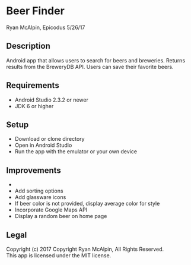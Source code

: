 # Beer Finder
Ryan McAlpin, Epicodus 5/26/17

## Description
Android app that allows users to search for beers and breweries. Returns results from the BreweryDB API. Users can save their favorite beers.

## Requirements
* Android Studio 2.3.2 or newer
* JDK 6 or higher

## Setup
* Download or clone directory
* Open in Android Studio
* Run the app with the emulator or your own device

## Improvements
*
* Add sorting options
* Add glassware icons
* If beer color is not provided, display average color for style
* Incorporate Google Maps API
* Display a random beer on home page

## Legal
Copyright (c) 2017 Copyright Ryan McAlpin, All Rights Reserved.<br>
This app is licensed under the MIT license.
